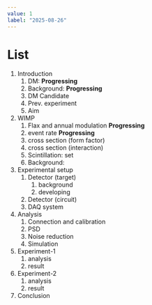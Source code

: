 ```yaml
---
value: 1
label: "2025-08-26"
---
```


# List

1. Introduction
   1. DM: **Progressing**
   2. Background: **Progressing**
   3. DM Candidate
   4. Prev. experiment
   5. Aim
2. WIMP
   1. Flax and annual modulation **Progressing**
   2. event rate **Progressing**
   3. cross section (form factor)
   4. cross section (interaction)
   5. Scintillation: set
   6. Background:
3. Experimental setup
   1. Detector (target)
      1. background
      2. developing
   2. Detector (circuit)
   3. DAQ system
4. Analysis
   1. Connection and calibration
   2. PSD
   3. Noise reduction
   4. Simulation
5. Experiment-1
   1. analysis
   2. result
6. Experiment-2
   1. analysis
   2. result
7. Conclusion
